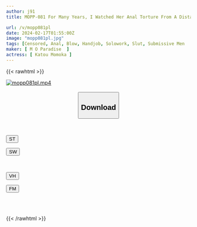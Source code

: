 ```yaml
---
author: j91
title: MOPP-081 For Many Years, I Watched Her Anal Torture From A Distance, As She Is A Slut And A Little Devil Who Loves Masochistic Men. Sato's?

url: /v/mopp081pl
date: 2024-02-17T01:55:00Z
image: "mopp081pl.jpg"
tags: [Censored, Anal, Blow, Handjob, Solowork, Slut, Submissive Men	]
maker: [ M O Paradise  ]
actress: [ Katou Momoka ]
---
```



{{< rawhtml >}}

<div class="video" data-videoid="9b4PK6dm0QFaaza">
    <a href="javascript:;">
        <img src="/v/mopp081pl/mopp081pl.jpg" width="WIDTH" height="HEIGHT" alt="mopp081pl.mp4" loading="lazy">
    </a>
</div>

<script type="text/javascript" src="https://j91.asia/asset/on-demand-st.js"></script>

<br>
  <link rel="stylesheet" href="https://j91.asia/asset/bs5.css">
  
  <center>
  <button class="btn btn-primary" type="button" data-bs-toggle="collapse" data-bs-target=".multi-collapse" aria-expanded="false" aria-controls="multiCollapseExample1 multiCollapseExample2"><h2>Download</h2></button></center>
</p>
<div class="row">
  <div class="col">
    <div class="collapse multi-collapse" id="multiCollapseExample1">
      <div class="card card-body">
	      	      <br>
<div class="buttons">  
<p><a href="https://streamtape.to/v/9b4PK6dm0QFaaza" target="_blank"><button class="btn-hover color-3"><i class="fa fa-download"></i> ST</button></a></p>
<p><a href="https://cdnwish.com/77s6svwtu9vm" target="_blank"><button class="btn-hover color-2"><i class="fa fa-download"></i> SW</button></a></p></div>
    </div>
  </div>
</div>
  <div class="col">
    <div class="collapse multi-collapse" id="multiCollapseExample2">
      <div class="card card-body">
	      <br>
<div class="buttons">
<p><a href="javascript:;"><button class="btn-hover color-9"><i class="fa fa-download"></i> VH</button></a></p>
<p><a href="javascript:;"><button class="btn-hover color-8"><i class="fa fa-download"></i> FM</button></a></p></div>
<br><br>
      </div>
    </div>
  </div>
</div>

{{< /rawhtml >}}